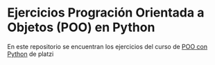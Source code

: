 # Ejercicios Progración Orientada a Objetos (POO) en Python

En este repositorio se encuentran los ejercicios del curso de [POO con Python](https://platzi.com/clases/poo-python/) de platzi
